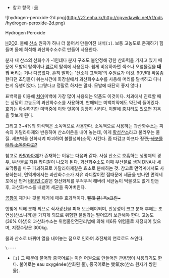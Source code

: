   * 참고 항목 : [물](%EB%AC%BC.md)

![hydrogen-peroxide-2d.png](http://z2.enha.kr/http://rigvedawiki.net/r1/pds
/hydrogen-peroxide-2d.png)

Hydrogen Peroxide

[H](%EC%88%98%EC%86%8C.md)2[O](%EC%82%B0%EC%86%8C.md)2. 물에
[산소](%EC%82%B0%EC%86%8C.md) 원자가 하나 더 붙어서 만들어진 녀석`[1]`. 보통 고농도로 존재하기 힘들며 물에
희석해 과산화수소수로 만들어 사용한다.

분자 내 산소의 산화수가 -1인데다 분자 구조도 불안정해 강한 산화력을 가지고 있기 때문에 모발의 탈색이나
[염료](%EC%97%BC%EB%A3%8C.md)의 탈색에 사용된다. 쉽게 비유하자면 색소나 오염물질을 **태워** 버리는 거나
다름없다. 흔히 말하는 '산소계 표백제'의 주원료가 이것. 90년대 싸움좀 한다던 초딩들이 쉬는시간에 화장실에서 과산화수소수를 사용해 머리를
탈색하고 다니는게 유행이었다. (그렇다고 정말로 하지는 말자. 모발에 대단히 좋지 않다.)

표백력을 이용해 [치아](%EC%B9%98%EC%95%84.md)미백에 가장 많이 사용되는 약품도 이것이다. 치과에서 진료할 때는
상당히 고농도의 과산화수소를 사용하며, 판매되는 미백치약에도 약간씩 들어있다. 효과는 확실하지만 미백중에 이와 잇몸이 굉장히 시리다. 이빨에
[충치](%EC%B6%A9%EC%B9%98.md)라도 있으면 [지옥](%EC%A7%80%EC%98%A5.md)을 맛보게 된다.

그리고 3~4%의 희석액은 소독액으로 사용한다. 소독액으로 사용하는 과산화수소는 피 속의 카틸라아제와 반응하여 산소이온을 내어 놓는데, 이게
[활성산소](%ED%99%9C%EC%84%B1%EC%82%B0%EC%86%8C.md)라고 불리우는 물질. 세포벽을 산화시켜 파괴하여
불활성화(소독) 시킨다. 좀 따갑고 아프다 <del>잠깐, [세포를 태워 소독한다고?](%EC%95%8C%EB%B3%B4%EC%B9%A0.md)</del>

참고로 [카탈라아제](%EC%B9%B4%ED%83%88%EB%9D%BC%EC%95%84%EC%A0%9C.md)가 존재하는 이유는 다음과
같다. 사실 산소로 호흡하는 생명체의 경우, 부산물로 자유 라디칼이 나오게 된다. 과산화수소도 이때 부산물로 생겨 DNA나 세포막등을 마구
파괴하므로 카탈라아제같은 효소로 분해하는 것. 참고로 면역계에서도 사용하는데, 면역계에서는 과산화수소가 자유 라디칼이란 점때문에 세균을
만나면 면역세포에선 먼저 [비타민 C](%EB%B9%84%ED%83%80%EB%AF%BC%20C.md)같은 항산화제를 우걱우걱 해버려
세균놈이 먹을것도 없게 만든후, 과산화수소를 내뱉어 세균을 죽여버린다.

[곰팡이](%EA%B3%B0%ED%8C%A1%EC%9D%B4.md) 제거나 핏물 제거에 매우 효과적이다. <del>빨래 끝!
옥x크린~</del>

햇빛에 의해 분해 되므로 직사광선을 피해 보관해야되며, 반응성이 크고 분해 후에는 조연성(산소니까)을 가지게 되므로 위험한 물질과는 떨어뜨려
보관해야 한다. 고농도(36% 이상)의 과산화수소는 위험물안전관리법에 의해 제6류 위험물로 지정되어 있으며, 지정수량은 300kg.

물과 산소로 바뀌며 열을 내어놓는 점으로 인하여 추진체의 연료로도 쓰인다.

`\----`

  * `[1]` 그 때문에 불어와 중국어로는 이런 어원으로 만들어진 관용명이 사용되기도 한다. 불어로는 eau oxygénée(산화된 물), 중국어로는 雙氧水(산소 원자가 쌍인 물).

